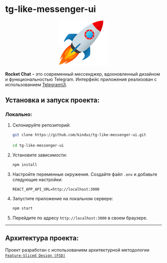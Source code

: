 # tg-like-messenger-ui

<p align="center">
  <img src="https://github.com/kinduz/tg-like-messenger-ui/blob/main/src/features/auth/assets/rocket-black.gif" alt="Rocket" width="160" />
</p>

**Rocket Chat** – это современный мессенджер, вдохновленный дизайном и функциональностью Telegram. Интерфейс приложения реализован с использованием [TelegramUI](https://tgui.xelene.me/?path=/docs/getting-started--documentation).

## Установка и запуск проекта:

### Локально:
1. Склонируйте репозиторий:
   ```bash
   git clone https://github.com/kinduz/tg-like-messenger-ui.git
   
   cd tg-like-messenger-ui
   ```

2. Установите зависимости:
   ```bash
   npm install
   ```

3. Настройте переменные окружения. Создайте файл `.env` и добавьте следующие настройки:
   ```
   REACT_APP_API_URL=http://localhost:3000
   ```

4. Запустите приложение на локальном сервере:
   ```bash
   npm start
   ```

5. Перейдите по адресу `http://localhost:3000` в своем браузере.

---

## Архитектура проекта:

Проект разработан с использованием архитектурной методологии [``Feature-Sliced Design (FSD)``](https://feature-sliced.design/ru/docs/get-started/overview)
